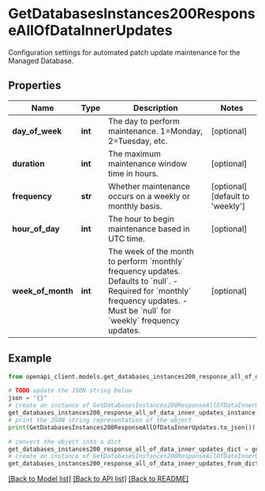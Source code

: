 # GetDatabasesInstances200ResponseAllOfDataInnerUpdates

Configuration settings for automated patch update maintenance for the Managed Database.

## Properties

Name | Type | Description | Notes
------------ | ------------- | ------------- | -------------
**day_of_week** | **int** | The day to perform maintenance. 1&#x3D;Monday, 2&#x3D;Tuesday, etc. | [optional] 
**duration** | **int** | The maximum maintenance window time in hours. | [optional] 
**frequency** | **str** | Whether maintenance occurs on a weekly or monthly basis. | [optional] [default to 'weekly']
**hour_of_day** | **int** | The hour to begin maintenance based in UTC time. | [optional] 
**week_of_month** | **int** | The week of the month to perform &#x60;monthly&#x60; frequency updates. Defaults to &#x60;null&#x60;.  - Required for &#x60;monthly&#x60; frequency updates.  - Must be &#x60;null&#x60; for &#x60;weekly&#x60; frequency updates. | [optional] 

## Example

```python
from openapi_client.models.get_databases_instances200_response_all_of_data_inner_updates import GetDatabasesInstances200ResponseAllOfDataInnerUpdates

# TODO update the JSON string below
json = "{}"
# create an instance of GetDatabasesInstances200ResponseAllOfDataInnerUpdates from a JSON string
get_databases_instances200_response_all_of_data_inner_updates_instance = GetDatabasesInstances200ResponseAllOfDataInnerUpdates.from_json(json)
# print the JSON string representation of the object
print(GetDatabasesInstances200ResponseAllOfDataInnerUpdates.to_json())

# convert the object into a dict
get_databases_instances200_response_all_of_data_inner_updates_dict = get_databases_instances200_response_all_of_data_inner_updates_instance.to_dict()
# create an instance of GetDatabasesInstances200ResponseAllOfDataInnerUpdates from a dict
get_databases_instances200_response_all_of_data_inner_updates_from_dict = GetDatabasesInstances200ResponseAllOfDataInnerUpdates.from_dict(get_databases_instances200_response_all_of_data_inner_updates_dict)
```
[[Back to Model list]](../README.md#documentation-for-models) [[Back to API list]](../README.md#documentation-for-api-endpoints) [[Back to README]](../README.md)


